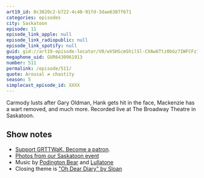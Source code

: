 ```yaml
---
art19_id: 0c3020c2-b722-4c40-91fd-3dae6307f671
categories: episodes
city: Saskatoon
episode: 11
episode_link_apple: null
episode_link_radiopublic: null
episode_link_spotify: null
guid: gid://art19-episode-locator/V0/wVSHScmShilSl-CXAw6Ttz0bGz7IWFCFz1cpDWudnhU
megaphone_uid: GUR6430961913
number: 511
permalink: /episode/511/
quote: Arousal ≠ chastity
season: 5
simplecast_episode_id: XXXX
---
```


Carmody lusts after Gary Oldman, Hank gets hit in the face, Mackenzie has a wart removed, and much more. Recorded live at The Broadway Theatre in Saskatoon.

## Show notes
* [Support GRTTWaK. Become a patron](https://grownupsreadthingstheywroteaskids.com/support/?utm_source=podcast&utm_medium=referral&utm_campaign=511).
* [Photos from our Saskatoon event](https://www.facebook.com/media/set/?set=a.10155716253848600.1073741912.121054468599&type=1&l=146d71f421)
* Music by [Podington Bear](https://geo.itunes.apple.com/us/artist/podington-bear/id250459572?at=10lR7u&mt=1&app=music) and [Lullatone](https://geo.itunes.apple.com/us/artist/lullatone/id34467705?at=10lR7u&mt=1&app=music)
* Closing theme is ["Oh Dear Diary" by Sloan](http://sloan.spinshop.com/details/9850)